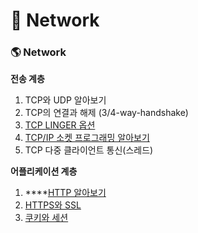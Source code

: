 # 🚀 Network

### 🌎 Network

**전송 계층**

1. TCP와 UDP 알아보기
2. TCP의 연결과 해제 (3/4-way-handshake)
3. [TCP LINGER 옵션](linger.md)
4. [TCP/IP 소켓 프로그래밍 알아보기](socket\_programming.md)
5. TCP 다중 클라이언트 통신(스레드)

**어플리케이션 계층**

1. ****[HTTP 알아보기](http.md)
2. [HTTPS와 SSL](ssl.md)
3. [쿠키와 세션](cookie\_session.md)
